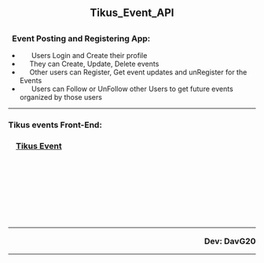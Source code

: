 <h2 align="center">Tikus_Event_API<h2>



### &nbsp; Event Posting and Registering App: <br>

* &nbsp; &nbsp; &nbsp; Users Login and Create their profile <br>
* &nbsp; &nbsp;&nbsp; They can Create, Update, Delete events <br>
* &nbsp; &nbsp;&nbsp; Other users can Register, Get event updates and unRegister for the Events<br>
* &nbsp; &nbsp; &nbsp; Users can Follow or UnFollow other Users to get future events organized by those users<br>
 

---

<h3>Tikus events Front-End:<h3>
&nbsp; &nbsp; <a href="https://github.com/DavG20/Tikus_Event">Tikus Event<a>






<br>
<br>
<br>
<br>
<br>
<br>
<br>
<br>

---

<div align="end">Dev: DavG20<div>
  

---
